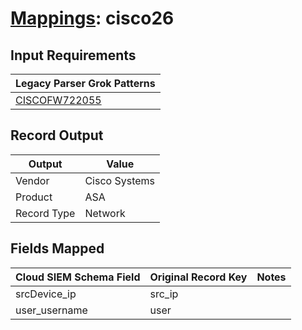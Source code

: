 # [Mappings](README.md): cisco26

## Input Requirements

|Legacy Parser Grok Patterns|
|-------------|
|[CISCOFW722055](../legacy_parsers/CISCOFW722055.md)|

## Record Output

|Output|Value|
|------|-----|
|Vendor|Cisco Systems|
|Product|ASA|
|Record Type|Network|

## Fields Mapped

|Cloud SIEM Schema Field|Original Record Key|Notes|
|-----------------------|-------------------|-----|
|srcDevice_ip|src_ip||
|user_username|user||

